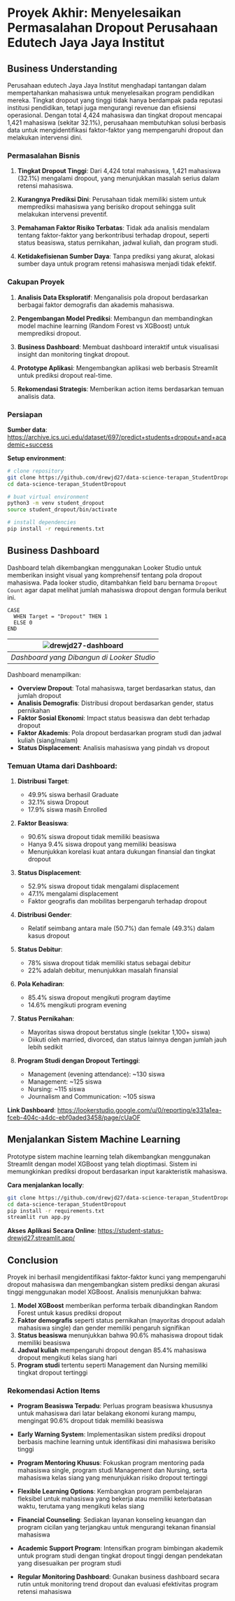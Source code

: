 # Proyek Akhir: Menyelesaikan Permasalahan Dropout Perusahaan Edutech Jaya Jaya Institut

## Business Understanding

Perusahaan edutech Jaya Jaya Institut menghadapi tantangan dalam mempertahankan mahasiswa untuk menyelesaikan program pendidikan mereka. Tingkat dropout yang tinggi tidak hanya berdampak pada reputasi institusi pendidikan, tetapi juga mengurangi revenue dan efisiensi operasional. Dengan total 4,424 mahasiswa dan tingkat dropout mencapai 1,421 mahasiswa (sekitar 32.1%), perusahaan membutuhkan solusi berbasis data untuk mengidentifikasi faktor-faktor yang mempengaruhi dropout dan melakukan intervensi dini.

### Permasalahan Bisnis

1. **Tingkat Dropout Tinggi**: Dari 4,424 total mahasiswa, 1,421 mahasiswa (32.1%) mengalami dropout, yang menunjukkan masalah serius dalam retensi mahasiswa.

2. **Kurangnya Prediksi Dini**: Perusahaan tidak memiliki sistem untuk memprediksi mahasiswa yang berisiko dropout sehingga sulit melakukan intervensi preventif.

3. **Pemahaman Faktor Risiko Terbatas**: Tidak ada analisis mendalam tentang faktor-faktor yang berkontribusi terhadap dropout, seperti status beasiswa, status pernikahan, jadwal kuliah, dan program studi.

4. **Ketidakefisienan Sumber Daya**: Tanpa prediksi yang akurat, alokasi sumber daya untuk program retensi mahasiswa menjadi tidak efektif.

### Cakupan Proyek

1. **Analisis Data Eksploratif**: Menganalisis pola dropout berdasarkan berbagai faktor demografis dan akademis mahasiswa.

2. **Pengembangan Model Prediksi**: Membangun dan membandingkan model machine learning (Random Forest vs XGBoost) untuk memprediksi dropout.

3. **Business Dashboard**: Membuat dashboard interaktif untuk visualisasi insight dan monitoring tingkat dropout.

4. **Prototype Aplikasi**: Mengembangkan aplikasi web berbasis Streamlit untuk prediksi dropout real-time.

5. **Rekomendasi Strategis**: Memberikan action items berdasarkan temuan analisis data.

### Persiapan

**Sumber data**: https://archive.ics.uci.edu/dataset/697/predict+students+dropout+and+academic+success

**Setup environment**:
```bash
# clone repository
git clone https://github.com/drewjd27/data-science-terapan_StudentDropout.git
cd data-science-terapan_StudentDropout

# buat virtual environment
python3 -m venv student_dropout
source student_dropout/bin/activate

# install dependencies
pip install -r requirements.txt
```

## Business Dashboard

Dashboard telah dikembangkan menggunakan Looker Studio untuk memberikan insight visual yang komprehensif tentang pola dropout mahasiswa. Pada looker studio, ditambahkan field baru bernama `Dropout Count` agar dapat melihat jumlah mahasiswa dropout dengan formula berikut ini.


```
CASE
  WHEN Target = "Dropout" THEN 1
  ELSE 0
END
```


| ![drewjd27-dashboard](https://github.com/user-attachments/assets/68e74422-f5f0-4c6f-8db8-a8ac0b798689) |
|:--:| 
| *Dashboard yang Dibangun di Looker Studio* |

Dashboard menampilkan:

- **Overview Dropout**: Total mahasiswa, target berdasarkan status, dan jumlah dropout
- **Analisis Demografis**: Distribusi dropout berdasarkan gender, status pernikahan
- **Faktor Sosial Ekonomi**: Impact status beasiswa dan debt terhadap dropout
- **Faktor Akademis**: Pola dropout berdasarkan program studi dan jadwal kuliah (siang/malam)
- **Status Displacement**: Analisis mahasiswa yang pindah vs dropout

### Temuan Utama dari Dashboard:

1. **Distribusi Target**: 
   - 49.9% siswa berhasil Graduate
   - 32.1% siswa Dropout
   - 17.9% siswa masih Enrolled

2. **Faktor Beasiswa**: 
   - 90.6% siswa dropout tidak memiliki beasiswa
   - Hanya 9.4% siswa dropout yang memiliki beasiswa
   - Menunjukkan korelasi kuat antara dukungan finansial dan tingkat dropout

3. **Status Displacement**:
   - 52.9% siswa dropout tidak mengalami displacement
   - 47.1% mengalami displacement
   - Faktor geografis dan mobilitas berpengaruh terhadap dropout

4. **Distribusi Gender**:
   - Relatif seimbang antara male (50.7%) dan female (49.3%) dalam kasus dropout

5. **Status Debitur**:
   - 78% siswa dropout tidak memiliki status sebagai debitur
   - 22% adalah debitur, menunjukkan masalah finansial

6. **Pola Kehadiran**:
   - 85.4% siswa dropout mengikuti program daytime
   - 14.6% mengikuti program evening

7. **Status Pernikahan**:
   - Mayoritas siswa dropout berstatus single (sekitar 1,100+ siswa)
   - Diikuti oleh married, divorced, dan status lainnya dengan jumlah jauh lebih sedikit

8. **Program Studi dengan Dropout Tertinggi**:
   - Management (evening attendance): ~130 siswa
   - Management: ~125 siswa
   - Nursing: ~115 siswa
   - Journalism and Communication: ~105 siswa

**Link Dashboard**: https://lookerstudio.google.com/u/0/reporting/e331a1ea-fceb-404c-a4dc-ebf0aded3458/page/cUaOF

## Menjalankan Sistem Machine Learning

Prototype sistem machine learning telah dikembangkan menggunakan Streamlit dengan model XGBoost yang telah dioptimasi. Sistem ini memungkinkan prediksi dropout berdasarkan input karakteristik mahasiswa.

**Cara menjalankan locally**:
```bash
git clone https://github.com/drewjd27/data-science-terapan_StudentDropout.git
cd data-science-terapan_StudentDropout
pip install -r requirements.txt
streamlit run app.py
```

**Akses Aplikasi Secara Online**: https://student-status-drewjd27.streamlit.app/


## Conclusion

Proyek ini berhasil mengidentifikasi faktor-faktor kunci yang mempengaruhi dropout mahasiswa dan mengembangkan sistem prediksi dengan akurasi tinggi menggunakan model XGBoost. Analisis menunjukkan bahwa:

1. **Model XGBoost** memberikan performa terbaik dibandingkan Random Forest untuk kasus prediksi dropout
2. **Faktor demografis** seperti status pernikahan (mayoritas dropout adalah mahasiswa single) dan gender memiliki pengaruh signifikan
3. **Status beasiswa** menunjukkan bahwa 90.6% mahasiswa dropout tidak memiliki beasiswa
4. **Jadwal kuliah** mempengaruhi dropout dengan 85.4% mahasiswa dropout mengikuti kelas siang hari
5. **Program studi** tertentu seperti Management dan Nursing memiliki tingkat dropout tertinggi

### Rekomendasi Action Items

- **Program Beasiswa Terpadu**: Perluas program beasiswa khususnya untuk mahasiswa dari latar belakang ekonomi kurang mampu, mengingat 90.6% dropout tidak memiliki beasiswa

- **Early Warning System**: Implementasikan sistem prediksi dropout berbasis machine learning untuk identifikasi dini mahasiswa berisiko tinggi

- **Program Mentoring Khusus**: Fokuskan program mentoring pada mahasiswa single, program studi Management dan Nursing, serta mahasiswa kelas siang yang menunjukkan risiko dropout tertinggi

- **Flexible Learning Options**: Kembangkan program pembelajaran fleksibel untuk mahasiswa yang bekerja atau memiliki keterbatasan waktu, terutama yang mengikuti kelas siang

- **Financial Counseling**: Sediakan layanan konseling keuangan dan program cicilan yang terjangkau untuk mengurangi tekanan finansial mahasiswa

- **Academic Support Program**: Intensifkan program bimbingan akademik untuk program studi dengan tingkat dropout tinggi dengan pendekatan yang disesuaikan per program studi

- **Regular Monitoring Dashboard**: Gunakan business dashboard secara rutin untuk monitoring trend dropout dan evaluasi efektivitas program retensi mahasiswa
